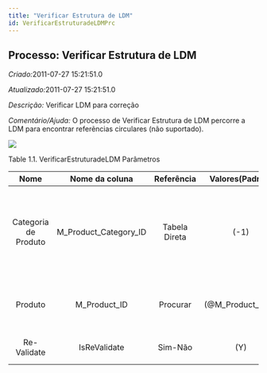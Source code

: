 ```yaml
---
title: "Verificar Estrutura de LDM"
id: VerificarEstruturadeLDMPrc
---
```

<div id="d254039e1" class="section chapter">

<div class="titlepage">

<div>

<div>

## Processo: Verificar Estrutura de LDM

</div>

</div>

</div>

<span class="emphasis"> *Criado:*</span>2011-07-27 15:21:51.0

<span class="emphasis">*Atualizado:*</span>2011-07-27 15:21:51.0

<span class="emphasis"> *Descrição:* </span>Verificar LDM para correção

<span class="emphasis"> *Comentário/Ajuda:* </span>O processo de
Verificar Estrutura de LDM percorre a LDM para encontrar referẽncias
circulares (não suportado).

![](/img/manual/VerificarEstruturadeLDM.png)

<div id="d254039e22" class="table">

<div class="table-title">

Table 1.1. VerificarEstruturadeLDM
Parâmetros

</div>

<div class="table-contents">

|         Nome         |      Nome da coluna      |  Referência   |  Valores(Padrão)   |        Descrição        |                                                     Comentário/Ajuda                                                     |
| :------------------: | :----------------------: | :-----------: | :----------------: | :---------------------: | :----------------------------------------------------------------------------------------------------------------------: |
| Categoria de Produto | M\_Product\_Category\_ID | Tabela Direta |        (-1)        | Categoria de um Produto | Identifica a categoria à qual este produto pertence. Categorias de Produto são usadas para formação de preços e seleção. |
|       Produto        |      M\_Product\_ID      |   Procurar    | (@M\_Product\_ID@) | Produto, Serviço, Item  |                          Identifica um item que é ou comprado ou vendido por esta organização.                           |
|     Re-Validate      |       IsReValidate       |    Sim-Não    |        (Y)         |   Re-Validate entries   |                                                           null                                                           |

</div>

</div>

  

</div>
